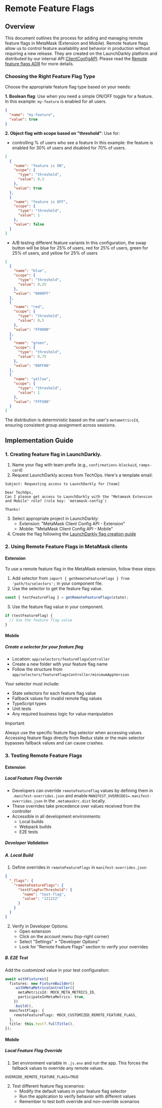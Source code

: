 # Remote Feature Flags

## Overview

This document outlines the process for adding and managing remote feature flags in MetaMask (Extension and Mobile). Remote feature flags allow us to control feature availability and behavior in production without requiring a new release. They are created on the LaunchDarkly platform and distributed by our internal API [ClientConfigAPI](https://github.com/consensys-vertical-apps/mmwp-client-config-api). Please read the [Remote feature flags ADR](https://github.com/MetaMask/decisions/pull/43) for more details.

### Choosing the Right Feature Flag Type

Choose the appropriate feature flag type based on your needs:

**1. Boolean flag**: Use when you need a simple ON/OFF toggle for a feature. In this example: `my-feature` is enabled for all users.

```json
{
  "name": "my-feature",
  "value": true
}
```

**2. Object flag with scope based on "threshold"**: Use for:

- controlling % of users who see a feature
  In this example: the feature is enabled for 30% of users and disabled for 70% of users.

```json
[
  {
    "name": "feature is ON",
    "scope": {
      "type": "threshold",
      "value": 0.3
    },
    "value": true
  },
  {
    "name": "feature is OFF",
    "scope": {
      "type": "threshold",
      "value": 1
    },
    "value": false
  }
]
```

- A/B testing different feature variants
  In this configuration, the swap button will be blue for 25% of users, red for 25% of users, green for 25% of users, and yellow for 25% of users

```json
[
  {
    "name": "blue",
    "scope": {
      "type": "threshold",
      "value": 0.25
    },
    "value": "0000FF"
  },
  {
    "name": "red",
    "scope": {
      "type": "threshold",
      "value": 0.5
    },
    "value": "FF0000"
  },
  {
    "name": "green",
    "scope": {
      "type": "threshold",
      "value": 0.75
    },
    "value": "00FF00"
  },
  {
    "name": "yellow",
    "scope": {
      "type": "threshold",
      "value": 1
    },
    "value": "FFF500"
  }
]
```

The distribution is deterministic based on the user's `metametricsId`, ensuring consistent group assignment across sessions.

## Implementation Guide

### 1. Creating feature flag in LaunchDarkly.

1. Name your flag with team prefix (e.g., `confirmations-blockaid`, `ramps-card`)
2. Request LaunchDarkly access from TechOps. Here's a template email:

```
Subject: Requesting access to LaunchDarkly for [team]

Dear TechOps,
Can I please get access to LaunchDarkly with the "Metamask Extension and Mobile" role? (role key: `metamask-config`)

Thanks!
```

3. Select appropriate project in LaunchDarkly:
   - Extension: "MetaMask Client Config API - Extension"
   - Mobile: "MetaMask Client Config API - Mobile"
4. Create the flag following the [LaunchDarkly flag creation guide](https://docs.launchdarkly.com/home/flags/new)

### 2. Using Remote Feature Flags in MetaMask clients

#### Extension

To use a remote feature flag in the MetaMask extension, follow these steps:

1. Add selector from `import { getRemoteFeatureFlags } from 'path/to/selectors';` in your component file.
2. Use the selector to get the feature flag value.

```typescript
const { testFeatureFlag } = getRemoteFeatureFlags(state);
```

3. Use the feature flag value in your component.

```typescript
if (testFeatureFlag) {
  // Use the feature flag value
}
```

#### Mobile

##### Create a selector for your feature flag

- Location: `app/selectors/featureFlagsController`
- Create a new folder with your feature flag name
- Follow the structure from `app/selectors/featureFlagsController/minimumAppVersion`

Your selector must include:

- State selectors for each feature flag value
- Fallback values for invalid remote flag values
- TypeScript types
- Unit tests
- Any required business logic for value manipulation

> [!IMPORTANT]
> Always use the specific feature flag selector when accessing values. Accessing feature flags directly from Redux state or the main selector bypasses fallback values and can cause crashes.

### 3. Testing Remote Feature Flags

#### Extension

##### Local Feature Flag Override

- Developers can override `remoteFeatureFlag` values by defining them in `.manifest-overrides.json` and enable `MANIFEST_OVERRIDES=.manifest-overrides.json` in the `.metamaskrc.dist` locally.
- These overrides take precedence over values received from the controller
- Accessible in all development environments:
  - Local builds
  - Webpack builds
  - E2E tests

##### Developer Validation

##### A. Local Build

1. Define overrides in `remoteFeatureFlags` in `manifest-overrides.json`:

```json
{
  "_flags": {
    "remoteFeatureFlags": {
      "testFlagForThreshold": {
        "name": "test-flag",
        "value": "121212"
      }
    }
  }
}
```

2. Verify in Developer Options:
   - Open extension
   - Click on the account menu (top-right corner)
   - Select "Settings" > "Developer Options"
   - Look for "Remote Feature Flags" section to verify your overrides

##### B. E2E Test

Add the customized value in your test configuration:

```typescript
await withFixtures({
  fixtures: new FixtureBuilder()
    .withMetaMetricsController({
      metaMetricsId: MOCK_META_METRICS_ID,
      participateInMetaMetrics: true,
    })
    .build(),
  manifestFlags: {
    remoteFeatureFlags: MOCK_CUSTOMIZED_REMOTE_FEATURE_FLAGS,
  },
  title: this.test?.fullTitle(),
});
```

#### Mobile

##### Local Feature Flag Override

1. Set environment variable in `.js.env` and run the app. This forces the fallback values to override any remote values.

```
OVERRIDE_REMOTE_FEATURE_FLAGS=TRUE
```

2. Test different feature flag scenarios:
   - Modify the default values in your feature flag selector
   - Run the application to verify behavior with different values
   - Remember to test both override and non-override scenarios
